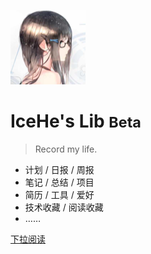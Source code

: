 <!-- ![weibo logo](https://h5.sinaimg.cn/weibocn/v6/img/home/topbar-logo_2x.76f03f0a.png) -->
![avatar](_docsify/avatar-120.png)

# IceHe's Lib <small>Beta</small>

> Record my life.

- 计划 / 日报 / 周报
- 笔记 / 总结 / 项目
- 简历 / 工具 / 爱好
- 技术收藏 / 阅读收藏
- ……

[下拉阅读](#索引)

<!-- Ref : https://docsify.js.org/#/cover -->
